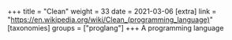 +++
title = "Clean"
weight = 33
date = 2021-03-06
[extra]
link = "https://en.wikipedia.org/wiki/Clean_(programming_language)"
[taxonomies]
groups = ["proglang"]
+++
A programming language

